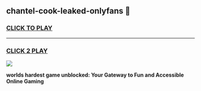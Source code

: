 
## chantel-cook-leaked-onlyfans 👋
<h3>
<a href="https://premium.freeplayer.one?title=chantel-cook-leaked-onlyfans&ref=14F">CLICK TO PLAY</a></h3>
<hr>

<h3>
<a href="https://premium.freeplayer.one?title=chantel-cook-leaked-onlyfans&ref=14F">CLICK 2 PLAY</a>
  
</h3>

<a href="https://premium.freeplayer.one?title=chantel-cook-leaked-onlyfans&ref=12F/"><img src="https://clearcache.store/games.png"></a>


**worlds hardest game unblocked: Your Gateway to Fun and Accessible Online Gaming**
